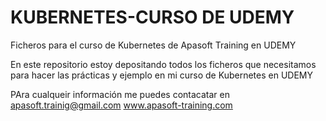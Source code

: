 # KUBERNETES-CURSO DE UDEMY
Ficheros para el curso de Kubernetes de Apasoft Training en UDEMY

En este repositorio estoy depositando todos los ficheros que necesitamos para hacer las prácticas y ejemplo en mi curso de Kubernetes en UDEMY

PAra cualqueir información me puedes contacatar en 
apasoft.trainig@gmail.com
www.apasoft-training.com
